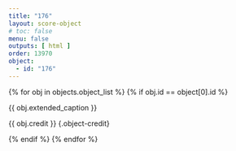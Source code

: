```yaml
---
title: "176"
layout: score-object
# toc: false
menu: false
outputs: [ html ]
order: 13970
object:
  - id: "176"
---
```


{% for obj in objects.object_list %}
{% if obj.id == object[0].id %}

{{ obj.extended_caption }}

{{ obj.credit }} {.object-credit}

{% endif %}
{% endfor %}
